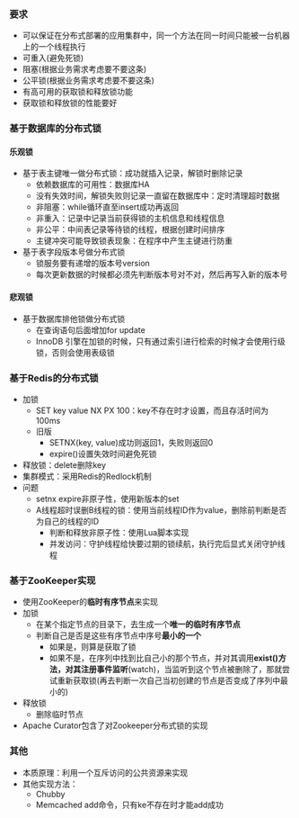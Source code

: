 ### 要求
- 可以保证在分布式部署的应用集群中，同一个方法在同一时间只能被一台机器上的一个线程执行
- 可重入(避免死锁)
- 阻塞(根据业务需求考虑要不要这条)
- 公平锁(根据业务需求考虑要不要这条)
- 有高可用的获取锁和释放锁功能
- 获取锁和释放锁的性能要好

### 基于数据库的分布式锁
#### 乐观锁
- 基于表主键唯一做分布式锁：成功就插入记录，解锁时删除记录
  - 依赖数据库的可用性：数据库HA
  - 没有失效时间，解锁失败则记录一直留在数据库中：定时清理超时数据
  - 非阻塞：while循环直至insert成功再返回
  - 非重入：记录中记录当前获得锁的主机信息和线程信息
  - 非公平：中间表记录等待锁的线程，根据创建时间排序
  - 主键冲突可能导致锁表现象：在程序中产生主键进行防重
- 基于表字段版本号做分布式锁
  - 锁服务要有递增的版本号version
  - 每次更新数据的时候都必须先判断版本号对不对，然后再写入新的版本号
#### 悲观锁
- 基于数据库排他锁做分布式锁
  - 在查询语句后面增加for update
  - InnoDB 引擎在加锁的时候，只有通过索引进行检索的时候才会使用行级锁，否则会使用表级锁
  
### 基于Redis的分布式锁
- 加锁
  - SET key value NX  PX 100：key不存在时才设置，而且存活时间为100ms
  - 旧版
    - SETNX(key, value)成功则返回1，失败则返回0
    - expire()设置失效时间避免死锁
- 释放锁：delete删除key
- 集群模式：采用Redis的Redlock机制
- 问题
  - setnx expire非原子性，使用新版本的set
  - A线程超时误删B线程的锁：使用当前线程ID作为value，删除前判断是否为自己的线程的ID
    - 判断和释放非原子性：使用Lua脚本实现
    - 并发访问：守护线程给快要过期的锁续航，执行完后显式关闭守护线程

### 基于ZooKeeper实现
- 使用ZooKeeper的**临时有序节点**来实现
- 加锁
  - 在某个指定节点的目录下，去生成一个**唯一的临时有序节点**
  - 判断自己是否是这些有序节点中序号**最小的一个**
    - 如果是，则算是获取了锁
    - 如果不是，在序列中找到比自己小的那个节点，并对其调用**exist()**方法，对其**注册事件监听**(watch)，当监听到这个节点被删除了，那就尝试重新获取锁(再去判断一次自己当初创建的节点是否变成了序列中最小的)
- 释放锁
  - 删除临时节点
- Apache Curator包含了对Zookeeper分布式锁的实现

### 其他
- 本质原理：利用一个互斥访问的公共资源来实现
- 其他实现方法：
  - Chubby
  - Memcached add命令，只有ke不存在时才能add成功
